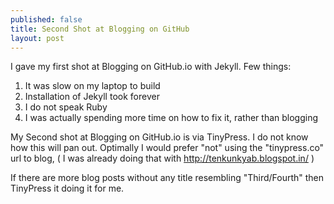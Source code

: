 ```yaml
---
published: false
title: Second Shot at Blogging on GitHub
layout: post
---
```

I gave my first shot at Blogging on GitHub.io with Jekyll.
Few things:
1. It was slow on my laptop to build
2. Installation of Jekyll took forever
3. I do not speak Ruby
4. I was actually spending more time on how to fix it, rather
    than blogging

My Second shot at Blogging on GitHub.io is via TinyPress.
I do not know how this will pan out.
Optimally I would prefer "not" using the "tinypress.co" url to blog,
( I was already doing that with http://tenkunkyab.blogspot.in/ )

If there are more blog posts without any title resembling "Third/Fourth"
then TinyPress it doing it for me. 

